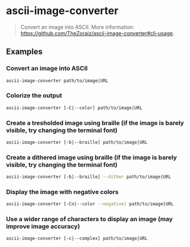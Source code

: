 # ascii-image-converter

> Convert an image into ASCII. More information: <https://github.com/TheZoraiz/ascii-image-converter#cli-usage>.

## Examples

### Convert an image into ASCII

```bash
ascii-image-converter path/to/image|URL
```

### Colorize the output

```bash
ascii-image-converter [-C|--color] path/to/image|URL
```

### Create a tresholded image using braille (if the image is barely visible, try changing the terminal font)

```bash
ascii-image-converter [-b|--braille] path/to/image|URL
```

### Create a dithered image using braille (if the image is barely visible, try changing the terminal font)

```bash
ascii-image-converter [-b|--braille] --dither path/to/image|URL
```

### Display the image with negative colors

```bash
ascii-image-converter [-Cn|--color --negative] path/to/image|URL
```

### Use a wider range of characters to display an image (may improve image accuracy)

```bash
ascii-image-converter [-c|--complex] path/to/image|URL
```
